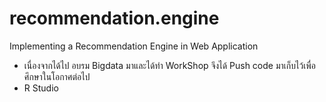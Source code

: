 # recommendation.engine
 Implementing a Recommendation Engine in Web Application
 
  - เนื่องจากได้ไป อบรม Bigdata มาและได้ทำ WorkShop จึงได้ Push code มาเก็บไว้เพื่อศึกษาในโอกาศต่อไป 
  - R Studio 
